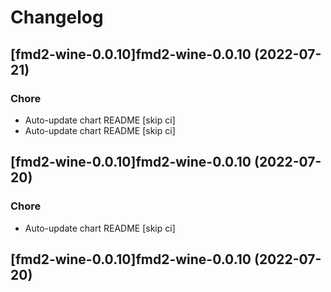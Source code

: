 # Changelog


## [fmd2-wine-0.0.10]fmd2-wine-0.0.10 (2022-07-21)

### Chore

- Auto-update chart README [skip ci]
- Auto-update chart README [skip ci]



## [fmd2-wine-0.0.10]fmd2-wine-0.0.10 (2022-07-20)

### Chore

- Auto-update chart README [skip ci]



## [fmd2-wine-0.0.10]fmd2-wine-0.0.10 (2022-07-20)

